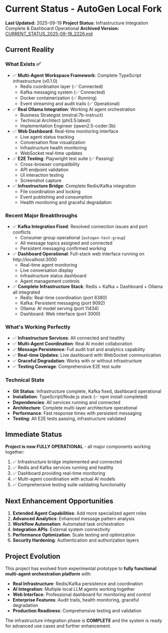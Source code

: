 # Current Status - AutoGen Local Fork

**Last Updated:** 2025-09-19
**Project Status:** Infrastructure Integration Complete & Dashboard Operational
**Archived Version:** [CURRENT_STATUS_2025-09-19_2226.md](docs/progress/2025-09/CURRENT_STATUS_2025-09-19_2226.md)

## Current Reality

### What Exists ✅
- ✅ **Multi-Agent Workspace Framework**: Complete TypeScript infrastructure (v0.1.0)
  - Redis coordination layer (✅ Connected)
  - Kafka messaging system (✅ Connected)
  - Docker containerization (✅ Running)
  - Event streaming and audit trails (✅ Operational)
- ✅ **Real Ollama Integration**: Working AI agent orchestration
  - Business Strategist (mistral:7b-instruct)
  - Technical Architect (phi3.5:latest)
  - Implementation Engineer (qwen2.5-coder:3b)
- ✅ **Web Dashboard**: Real-time monitoring interface
  - Live agent status tracking
  - Conversation flow visualization
  - Infrastructure health monitoring
  - WebSocket real-time updates
- ✅ **E2E Testing**: Playwright test suite (✅ Passing)
  - Cross-browser compatibility
  - API endpoint validation
  - UI interaction testing
  - Screenshot capture
- ✅ **Infrastructure Bridge**: Complete Redis/Kafka integration
  - File coordination and locking
  - Event publishing and consumption
  - Health monitoring and graceful degradation

### Recent Major Breakthroughs
- ✅ **Kafka Integration Fixed**: Resolved connection issues and port conflicts
  - Consumer group operational (`autogen-test-group`)
  - All message topics assigned and connected
  - Persistent messaging confirmed working
- ✅ **Dashboard Operational**: Full-stack web interface running on http://localhost:3000
  - Real-time agent monitoring
  - Live conversation display
  - Infrastructure status dashboard
  - Agent management controls
- ✅ **Complete Infrastructure Stack**: Redis + Kafka + Dashboard + Ollama all integrated
  - Redis: Real-time coordination (port 6380)
  - Kafka: Persistent messaging (port 9092)
  - Ollama: AI model serving (port 11434)
  - Dashboard: Web interface (port 3000)

### What's Working Perfectly
- ✅ **Infrastructure Services**: All connected and healthy
- ✅ **Multi-Agent Coordination**: Real AI model collaboration
- ✅ **Message Persistence**: Full audit trail and analytics capability
- ✅ **Real-time Updates**: Live dashboard with WebSocket communication
- ✅ **Graceful Degradation**: Works with or without infrastructure
- ✅ **Testing Coverage**: Comprehensive E2E test suite

### Technical State
- **Git Status**: Infrastructure complete, Kafka fixed, dashboard operational
- **Installation**: TypeScript/Node.js stack (✅ npm install completed)
- **Dependencies**: All services running and connected
- **Architecture**: Complete multi-layer architecture operational
- **Performance**: Fast response times with persistent messaging
- **Testing**: All E2E tests passing, infrastructure validated

## Immediate Status
**Project is now FULLY OPERATIONAL** - all major components working together:
1. ✅ Infrastructure bridge implemented and connected
2. ✅ Redis and Kafka services running and healthy
3. ✅ Dashboard providing real-time monitoring
4. ✅ Multi-agent coordination with actual AI models
5. ✅ Comprehensive testing suite validating functionality

## Next Enhancement Opportunities
1. **Extended Agent Capabilities**: Add more specialized agent roles
2. **Advanced Analytics**: Enhanced message pattern analysis
3. **Workflow Automation**: Automated task orchestration
4. **Integration APIs**: External system connectivity
5. **Performance Optimization**: Scale testing and optimization
6. **Security Hardening**: Authentication and authorization layers

## Project Evolution
This project has evolved from experimental prototype to **fully functional multi-agent orchestration platform** with:
- **Real Infrastructure**: Redis/Kafka persistence and coordination
- **AI Integration**: Multiple local LLM agents working together
- **Web Interface**: Professional dashboard for monitoring and control
- **Enterprise Features**: Audit trails, health monitoring, graceful degradation
- **Production Readiness**: Comprehensive testing and validation

The infrastructure integration phase is **COMPLETE** and the system is ready for advanced use cases and further enhancement.